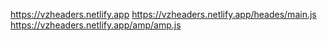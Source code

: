 https://vzheaders.netlify.app
https://vzheaders.netlify.app/heades/main.js
https://vzheaders.netlify.app/amp/amp.js

